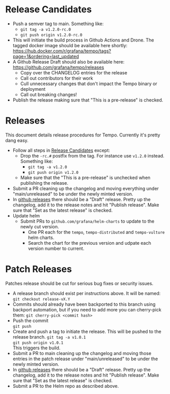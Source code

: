 # Release Candidates

- Push a semver tag to main.  Something like:
  - `git tag -a v1.2.0-rc.0`
  - `git push origin v1.2.0-rc.0`
- This will initiate the build process in Github Actions and Drone.  The tagged docker image should
  be available here shortly: https://hub.docker.com/r/grafana/tempo/tags?page=1&ordering=last_updated
- A Github Release Draft should also be available here:  https://github.com/grafana/tempo/releases
  - Copy over the CHANGELOG entries for the release
  - Call out contributors for their work
  - Cull unnecessary changes that don't impact the Tempo binary or deployment
  - Call out breaking changes!
- Publish the release making sure that "This is a pre-release" is checked.

# Releases

This document details release procedures for Tempo.  Currently it's pretty dang easy.

- Follow all steps in [Release Candidates](#release-candidates) except:
  - Drop the `-rc.#` postfix from the tag. For instance use `v1.2.0` instead. Something like:
    - `git tag -a v1.2.0`
    - `git push origin v1.2.0`
  - Make sure that the "This is a pre-release" is unchecked when publishing the release.
- Submit a PR cleaning up the changelog and moving everything under "main/unreleased" to be under
  the newly minted version.
- In [github releases](https://github.com/grafana/tempo/releases) there should be a "Draft" release.
  Pretty up the changelog, add it to the release notes and hit "Publish release". Make sure that
  "Set as the latest release" is checked.
- Update helm
  - Submit PRs to `github.com/grafana/helm-charts` to update to the newly cut version.
    - One PR each for the `tempo`, `tempo-distributed` and `tempo-vulture` helm charts.
    - Search the chart for the previous version and udpate each version number to current.

# Patch Releases

Patches release should be cut for serious bug fixes or security issues.

- A release branch should exist per instructions above. It will be named:
  `git checkout release-vX.Y`
- Commits should already have been backported to this branch using backport automation, but if 
  you need to add more you can cherry-pick them:
   `git cherry-pick <commit hash>`
- Push the commit  
  `git push`
- Create and push a tag to initiate the release. This will be pushed to the release branch.
  `git tag -a v1.0.1`  
  `git push origin v1.0.1`  
  This triggers the build.
- Submit a PR to main cleaning up the changelog and moving those entries in the patch release under "main/unreleased" 
  to be under the newly minted version.
- In [github releases](https://github.com/grafana/tempo/releases) there should be a "Draft" release.
  Pretty up the changelog, add it to the release notes and hit "Publish release". Make sure that
  "Set as the latest release" is checked.
- Submit a PR to the Helm repo as described above.
